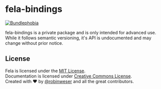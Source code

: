 # fela-bindings

<a href="https://bundlephobia.com/result?p=fela-bindings@latest"><img alt="Bundlephobia" src="https://img.shields.io/bundlephobia/minzip/fela-bindings.svg"></a>

fela-bindings is a private package and is only intended for advanced use. While it follows semantic versioning, it's API is undocumented and may change without prior notice.


## License
Fela is licensed under the [MIT License](http://opensource.org/licenses/MIT).<br>
Documentation is licensed under [Creative Commons License](http://creativecommons.org/licenses/by/4.0/).<br>
Created with ♥ by [@robinweser](http://weser.io) and all the great contributors.

